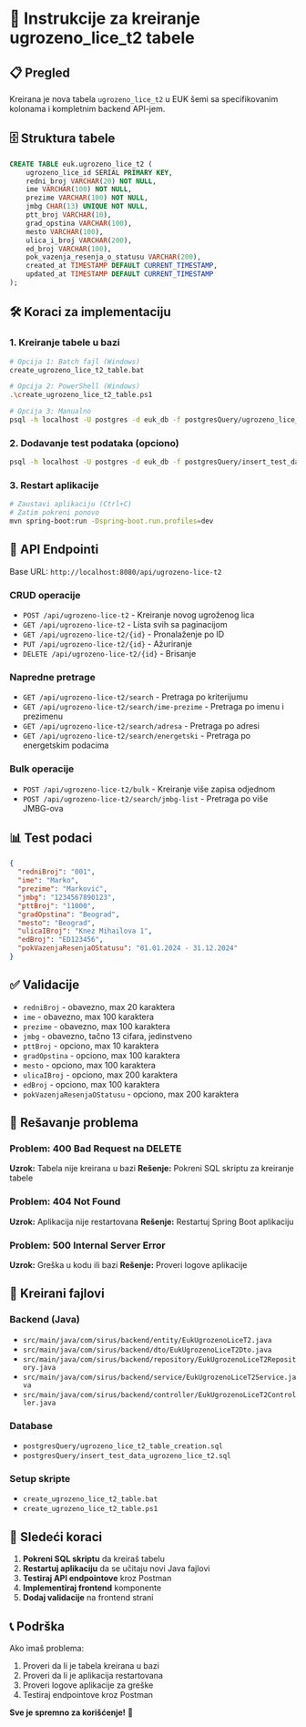 # 🚀 Instrukcije za kreiranje ugrozeno_lice_t2 tabele

## 📋 Pregled
Kreirana je nova tabela `ugrozeno_lice_t2` u EUK šemi sa specifikovanim kolonama i kompletnim backend API-jem.

## 🗄️ Struktura tabele
```sql
CREATE TABLE euk.ugrozeno_lice_t2 (
    ugrozeno_lice_id SERIAL PRIMARY KEY,
    redni_broj VARCHAR(20) NOT NULL,
    ime VARCHAR(100) NOT NULL,
    prezime VARCHAR(100) NOT NULL,
    jmbg CHAR(13) UNIQUE NOT NULL,
    ptt_broj VARCHAR(10),
    grad_opstina VARCHAR(100),
    mesto VARCHAR(100),
    ulica_i_broj VARCHAR(200),
    ed_broj VARCHAR(100),
    pok_vazenja_resenja_o_statusu VARCHAR(200),
    created_at TIMESTAMP DEFAULT CURRENT_TIMESTAMP,
    updated_at TIMESTAMP DEFAULT CURRENT_TIMESTAMP
);
```

## 🛠️ Koraci za implementaciju

### 1. Kreiranje tabele u bazi
```bash
# Opcija 1: Batch fajl (Windows)
create_ugrozeno_lice_t2_table.bat

# Opcija 2: PowerShell (Windows)
.\create_ugrozeno_lice_t2_table.ps1

# Opcija 3: Manualno
psql -h localhost -U postgres -d euk_db -f postgresQuery/ugrozeno_lice_t2_table_creation.sql
```

### 2. Dodavanje test podataka (opciono)
```bash
psql -h localhost -U postgres -d euk_db -f postgresQuery/insert_test_data_ugrozeno_lice_t2.sql
```

### 3. Restart aplikacije
```bash
# Zaustavi aplikaciju (Ctrl+C)
# Zatim pokreni ponovo
mvn spring-boot:run -Dspring-boot.run.profiles=dev
```

## 🔗 API Endpointi

Base URL: `http://localhost:8080/api/ugrozeno-lice-t2`

### CRUD operacije
- `POST /api/ugrozeno-lice-t2` - Kreiranje novog ugroženog lica
- `GET /api/ugrozeno-lice-t2` - Lista svih sa paginacijom
- `GET /api/ugrozeno-lice-t2/{id}` - Pronalaženje po ID
- `PUT /api/ugrozeno-lice-t2/{id}` - Ažuriranje
- `DELETE /api/ugrozeno-lice-t2/{id}` - Brisanje

### Napredne pretrage
- `GET /api/ugrozeno-lice-t2/search` - Pretraga po kriterijumu
- `GET /api/ugrozeno-lice-t2/search/ime-prezime` - Pretraga po imenu i prezimenu
- `GET /api/ugrozeno-lice-t2/search/adresa` - Pretraga po adresi
- `GET /api/ugrozeno-lice-t2/search/energetski` - Pretraga po energetskim podacima

### Bulk operacije
- `POST /api/ugrozeno-lice-t2/bulk` - Kreiranje više zapisa odjednom
- `POST /api/ugrozeno-lice-t2/search/jmbg-list` - Pretraga po više JMBG-ova

## 📊 Test podaci

```json
{
  "redniBroj": "001",
  "ime": "Marko",
  "prezime": "Marković",
  "jmbg": "1234567890123",
  "pttBroj": "11000",
  "gradOpstina": "Beograd",
  "mesto": "Beograd",
  "ulicaIBroj": "Knez Mihailova 1",
  "edBroj": "ED123456",
  "pokVazenjaResenjaOStatusu": "01.01.2024 - 31.12.2024"
}
```

## ✅ Validacije

- `redniBroj` - obavezno, max 20 karaktera
- `ime` - obavezno, max 100 karaktera
- `prezime` - obavezno, max 100 karaktera
- `jmbg` - obavezno, tačno 13 cifara, jedinstveno
- `pttBroj` - opciono, max 10 karaktera
- `gradOpstina` - opciono, max 100 karaktera
- `mesto` - opciono, max 100 karaktera
- `ulicaIBroj` - opciono, max 200 karaktera
- `edBroj` - opciono, max 100 karaktera
- `pokVazenjaResenjaOStatusu` - opciono, max 200 karaktera

## 🐛 Rešavanje problema

### Problem: 400 Bad Request na DELETE
**Uzrok:** Tabela nije kreirana u bazi
**Rešenje:** Pokreni SQL skriptu za kreiranje tabele

### Problem: 404 Not Found
**Uzrok:** Aplikacija nije restartovana
**Rešenje:** Restartuj Spring Boot aplikaciju

### Problem: 500 Internal Server Error
**Uzrok:** Greška u kodu ili bazi
**Rešenje:** Proveri logove aplikacije

## 📁 Kreirani fajlovi

### Backend (Java)
- `src/main/java/com/sirus/backend/entity/EukUgrozenoLiceT2.java`
- `src/main/java/com/sirus/backend/dto/EukUgrozenoLiceT2Dto.java`
- `src/main/java/com/sirus/backend/repository/EukUgrozenoLiceT2Repository.java`
- `src/main/java/com/sirus/backend/service/EukUgrozenoLiceT2Service.java`
- `src/main/java/com/sirus/backend/controller/EukUgrozenoLiceT2Controller.java`

### Database
- `postgresQuery/ugrozeno_lice_t2_table_creation.sql`
- `postgresQuery/insert_test_data_ugrozeno_lice_t2.sql`

### Setup skripte
- `create_ugrozeno_lice_t2_table.bat`
- `create_ugrozeno_lice_t2_table.ps1`

## 🎯 Sledeći koraci

1. **Pokreni SQL skriptu** da kreiraš tabelu
2. **Restartuj aplikaciju** da se učitaju novi Java fajlovi
3. **Testiraj API endpointove** kroz Postman
4. **Implementiraj frontend** komponente
5. **Dodaj validacije** na frontend strani

## 📞 Podrška

Ako imaš problema:
1. Proveri da li je tabela kreirana u bazi
2. Proveri da li je aplikacija restartovana
3. Proveri logove aplikacije za greške
4. Testiraj endpointove kroz Postman

**Sve je spremno za korišćenje!** 🚀
